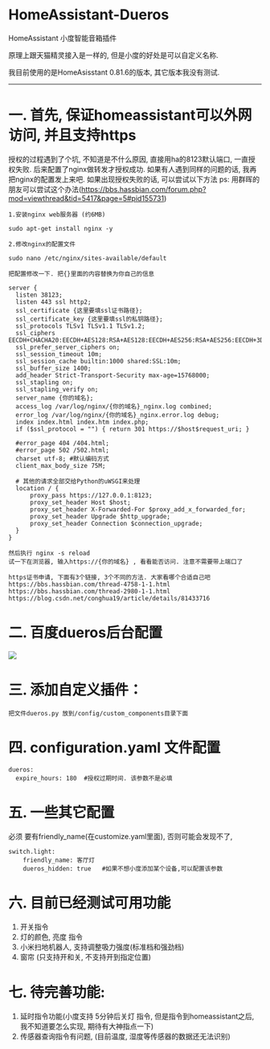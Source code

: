 # HomeAssistant-Dueros
HomeAssistant 小度智能音箱插件


原理上跟天猫精灵接入是一样的, 但是小度的好处是可以自定义名称.

我目前使用的是HomeAsisstant 0.81.6的版本, 其它版本我没有测试.

------------------------------------

一.  首先, 保证homeassistant可以外网访问,  并且支持https
====================================

授权的过程遇到了个坑, 不知道是不什么原因, 直接用ha的8123默认端口, 一直授权失败. 后来配置了nginx做转发才授权成功. 如果有人遇到同样的问题的话, 我再把nginx的配置发上来吧. 如果出现授权失败的话, 可以尝试以下方法
ps: 用群晖的朋友可以尝试这个办法(https://bbs.hassbian.com/forum.php?mod=viewthread&tid=5417&page=5#pid155731)

```
1.安装nginx web服务器 (约6MB)

sudo apt-get install nginx -y

2.修改nginx的配置文件

sudo nano /etc/nginx/sites-available/default

把配置修改一下. 把{}里面的内容替换为你自己的信息

server {
  listen 38123;
  listen 443 ssl http2;
  ssl_certificate {这里要填ssl证书路径};
  ssl_certificate_key {这里要填ssl的私钥路径};
  ssl_protocols TLSv1 TLSv1.1 TLSv1.2;
  ssl_ciphers EECDH+CHACHA20:EECDH+AES128:RSA+AES128:EECDH+AES256:RSA+AES256:EECDH+3DES:RSA+3DES:!MD5;
  ssl_prefer_server_ciphers on;
  ssl_session_timeout 10m;
  ssl_session_cache builtin:1000 shared:SSL:10m;
  ssl_buffer_size 1400;
  add_header Strict-Transport-Security max-age=15768000;
  ssl_stapling on;
  ssl_stapling_verify on;
  server_name {你的域名};
  access_log /var/log/nginx/{你的域名}_nginx.log combined;
  error_log /var/log/nginx/{你的域名}_nginx.error.log debug;
  index index.html index.htm index.php;
  if ($ssl_protocol = "") { return 301 https://$host$request_uri; }
  
  #error_page 404 /404.html;
  #error_page 502 /502.html;
  charset utf-8; #默认编码方式
  client_max_body_size 75M;

  # 其他的请求全部交给Python的uWSGI来处理
  location / {
      proxy_pass https://127.0.0.1:8123;
      proxy_set_header Host $host;
      proxy_set_header X-Forwarded-For $proxy_add_x_forwarded_for;
      proxy_set_header Upgrade $http_upgrade;
      proxy_set_header Connection $connection_upgrade;
  }
}

然后执行 nginx -s reload
试一下在浏览器, 输入https://{你的域名} , 看看能否访问. 注意不需要带上端口了
```

```
https证书申请, 下面有3个链接, 3个不同的方法. 大家看哪个合适自己吧
https://bbs.hassbian.com/thread-4758-1-1.html
https://bbs.hassbian.com/thread-2980-1-1.html
https://blog.csdn.net/conghua19/article/details/81433716
```


二. 百度dueros后台配置
====================================
![](https://github.com/zhkufish/homeassistant-dueros/raw/master/readme_pic1.png)


三. 添加自定义插件：
====================================
```
把文件dueros.py 放到/config/custom_components目录下面
```

四. configuration.yaml 文件配置
====================================
```
dueros:
  expire_hours: 180  #授权过期时间. 该参数不是必填
```

五. 一些其它配置
====================================
必须 要有friendly_name(在customize.yaml里面), 否则可能会发现不了,
```
switch.light:  
    friendly_name: 客厅灯  
    dueros_hidden: true   #如果不想小度添加某个设备,可以配置该参数
```

六. 目前已经测试可用功能
====================================
1. 开关指令
2. 灯的颜色, 亮度 指令
3. 小米扫地机器人, 支持调整吸力强度(标准档和强劲档)
4. 窗帘 (只支持开和关, 不支持开到指定位置)

七. 待完善功能:
====================================
1. 延时指令功能(小度支持 5分钟后关灯 指令, 但是指令到homeassistant之后, 我不知道要怎么实现, 期待有大神指点一下)
2. 传感器查询指令有问题, (目前温度, 湿度等传感器的数据还无法识别)



